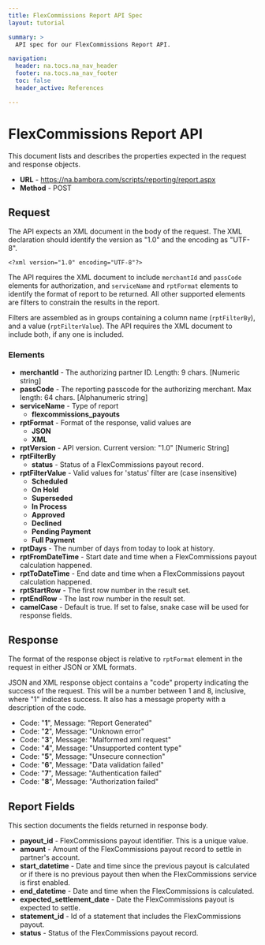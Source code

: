 ```yaml
---
title: FlexCommissions Report API Spec
layout: tutorial

summary: >
  API spec for our FlexCommissions Report API.

navigation:
  header: na.tocs.na_nav_header
  footer: na.tocs.na_nav_footer
  toc: false
  header_active: References

---
```


# FlexCommissions Report API

This document lists and describes the properties expected in the request and response objects.

- **URL** - <https://na.bambora.com/scripts/reporting/report.aspx>
- **Method** - POST

## Request

The API expects an XML document in the body of the request. The XML declaration should identify the version as "1.0" and
the encoding as "UTF-8".

```
<?xml version="1.0" encoding="UTF-8"?>
```

The API requires the XML document to include `merchantId` and `passCode` elements for authorization, and `serviceName` and `rptFormat` elements to identify the format of report to be returned. All other supported elements are filters to constrain the results in the report.

Filters are assembled as in groups containing a column name (`rptFilterBy`), and a value (`rptFilterValue`). The API requires the XML document to include both, if any one is included.

### Elements

- **merchantId** - The authorizing partner ID. Length: 9 chars. [Numeric string]
- **passCode** - The reporting passcode for the authorizing merchant. Max length: 64 chars. [Alphanumeric string]
- **serviceName** - Type of report
  - **flexcommissions_payouts**
- **rptFormat** - Format of the response, valid values are
  - **JSON**
  - **XML**
- **rptVersion** - API version. Current version: "1.0" [Numeric String]
- **rptFilterBy**
  - **status** - Status of a FlexCommissions payout record.
- **rptFilterValue** - Valid values for 'status' filter are (case insensitive)
  - **Scheduled**
  - **On Hold**
  - **Superseded**
  - **In Process**
  - **Approved**
  - **Declined**
  - **Pending Payment**
  - **Full Payment**
- **rptDays** - The number of days from today to look at history.
- **rptFromDateTime** - Start date and time when a FlexCommissions payout calculation happened.
- **rptToDateTime** - End date and time when a FlexCommissions payout calculation happened.
- **rptStartRow** - The first row number in the result set.
- **rptEndRow** - The last row number in the result set.
- **camelCase** - Default is true. If set to false, snake case will be used for response fields.

## Response

The format of the response object is relative to `rptFormat` element in the request in either JSON or XML formats.

JSON and XML response object contains a "code" property indicating the success of the request. This will be a number between 1 and 8, inclusive, where "1" indicates success. It also has a message property with a description of the code.

- Code: "**1**", Message:	"Report Generated"
- Code: "**2**", Message:	"Unknown error"
- Code: "**3**", Message:	"Malformed xml request"
- Code: "**4**", Message:	"Unsupported content type"
- Code: "**5**", Message:	"Unsecure connection"
- Code: "**6**", Message:	"Data validation failed"
- Code: "**7**", Message:	"Authentication failed"
- Code: "**8**", Message:	"Authorization failed"

## Report Fields

This section documents the fields returned in response body.

- **payout_id** - FlexCommissions payout identifier. This is a unique value.
- **amount** - Amount of the FlexCommissions payout record to settle in partner's account.
- **start_datetime** - Date and time since the previous payout is calculated or if there is no previous payout then when the FlexCommissions service is first enabled.
- **end_datetime** - Date and time when the FlexCommissions is calculated.
- **expected_settlement_date** - Date the FlexCommissions payout is expected to settle.
- **statement_id** - Id of a statement that includes the FlexCommissions payout.
- **status** - Status of the FlexCommissions payout record.

